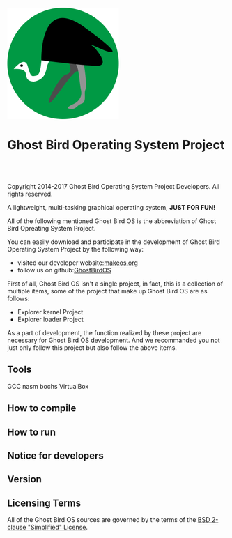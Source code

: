 ![Home Page](/docs/logo.png)

# Ghost Bird Operating System Project #

</br></br></br>
Copyright 2014-2017 Ghost Bird Operating System Project Developers. All rights reserved.

A lightweight, multi-tasking graphical operating system, **JUST FOR FUN!**

All of the following mentioned Ghost Bird OS is the abbreviation of Ghost Bird Opreating System Project.

You can easily download and participate in the development of Ghost Bird Operating System Project by the following way:

- visited our developer website:[makeos.org](http://makeos.org)
- follow us on github:[GhostBirdOS](https://github.com/GhostBirdOperatingSystemProject/GhostBirdOS)

First of all, Ghost Bird OS isn't a single project, in fact, this is a collection of multiple items, some of the project that make up Ghost Bird OS are as follows:

- Explorer kernel Project
- Explorer loader Project

As a part of development, the function realized by these project are necessary for Ghost Bird OS development. And we recommanded you not just only follow this project but also follow the above items.

## Tools ##
GCC nasm bochs VirtualBox

## How to compile ##
## How to run ##

## Notice for developers ##

## Version ##

## Licensing Terms ##
All of the Ghost Bird OS sources are governed by the terms of the [BSD 2-clause "Simplified" License](https://github.com/MakeOS/GhostBirdOS/blob/master/LICENSE).
